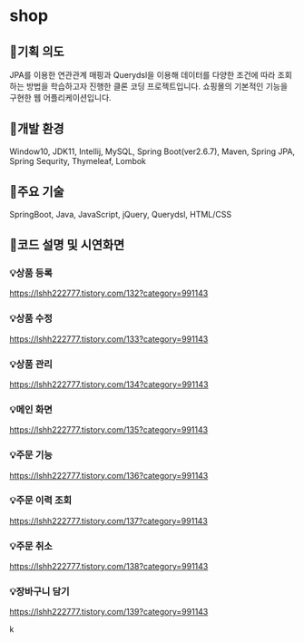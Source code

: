 # shop

 ## 🎈기획 의도
 JPA를 이용한 연관관계 매핑과 Querydsl을 이용해 데이터를 다양한 조건에 따라 조회하는 방법을 학습하고자
 진행한 클론 코딩 프로젝트입니다. 쇼핑몰의 기본적인 기능을 구현한 웹 어플리케이션입니다.

 ## 🎈개발 환경
Window10, JDK11, Intellij, MySQL, Spring Boot(ver2.6.7), Maven, Spring JPA, Spring Sequrity, Thymeleaf, Lombok

 ## 🎈주요 기술
SpringBoot, Java, JavaScript, jQuery, Querydsl, HTML/CSS


 ## 🎈코드 설명 및 시연화면 
 ### 💡상품 등록
 https://lshh222777.tistory.com/132?category=991143
 
 ### 💡상품 수정
 https://lshh222777.tistory.com/133?category=991143
 
 ### 💡상품 관리
 https://lshh222777.tistory.com/134?category=991143
 
  ### 💡메인 화면
 https://lshh222777.tistory.com/135?category=991143
 
 
 ### 💡주문 기능
https://lshh222777.tistory.com/136?category=991143
 
 ### 💡주문 이력 조회
 https://lshh222777.tistory.com/137?category=991143
 
 
  ### 💡주문 취소
 https://lshh222777.tistory.com/138?category=991143
 
  ### 💡장바구니 담기
  https://lshh222777.tistory.com/139?category=991143
 
 k

